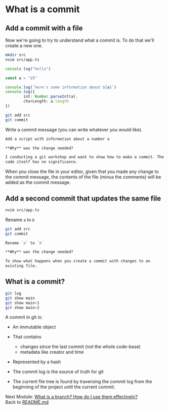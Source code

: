 # What is a commit

## Add a commit with a file

Now we're going to try to understand what a commit is. To do that we'll create
a new one.

```sh
mkdir src
nvim src/app.ts
```

```typescript
console.log("hello")

const a = "25"

console.log(`here's some information about ${a}`)
console.log({
        int: Number.parseInt(a),
        charLength: a.length
})
```

```sh
git add src
git commit
```

Write a commit message (you can write whatever you would like).

```markdown
Add a script with information about a number a

**Why** was the change needed?

I conducting a git workshop and want to show how to make a commit. The
code itself has no significance.
```

When you close the file in your editor, given that you made any change to the
commit message, the contents of the file (minus the comments) will be added as
the commit message.

## Add a second commit that updates the same file

```sh
nvim src/app.ts
```

Rename `a` to `b`

```sh
git add src
git commit
```

```markdown
Rename `a` to `b`

**Why** was the change needed?

To show what happens when you create a commit with changes to an
existing file.
```

## What is a commit?

```sh
git log
git show main
git show main~1
git show main~2
```

A commit in git is:

- An immutable object
- That contains
  - changes since the last commit (not the whole code-base)
  - metadata like creator and time
- Represented by a hash

- The commit log is the source of truth for git
- The current file tree is found by traversing the commit log from the beginning
  of the project until the current commit.

Next Module: [What is a branch? How do I use them effectively?](03_what_is_a_branch.md)  
Back to [README.md](README.md)
